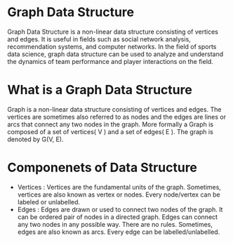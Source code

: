 # Graph Data Structure
Graph Data Structure is a non-linear data structure consisting of vertices and edges. It is useful in fields such as social network analysis, recommendation systems, and computer networks. In the field of sports data science, graph data structure can be used to analyze and understand the dynamics of team performance and player interactions on the field.
# What is a Graph Data Structure
Graph is a non-linear data structure consisting of vertices and edges. The vertices are sometimes also referred to as nodes and the edges are lines or arcs that connect any two nodes in the graph. More formally a Graph is composed of a set of vertices( V ) and a set of edges( E ). The graph is denoted by G(V, E).
# Componenets of Data Structure
- Vertices :  Vertices are the fundamental units of the graph. Sometimes, vertices are also known as vertex or nodes. Every node/vertex can be labeled or unlabelled.
- Edges    :  Edges are drawn or used to connect two nodes of the graph. It can be ordered pair of nodes in a directed graph. Edges can connect any two nodes in any possible way. There are no rules. Sometimes, edges are also known as arcs. Every edge can be labelled/unlabelled.
